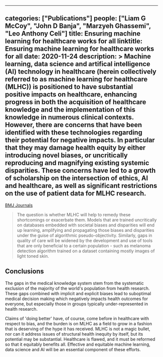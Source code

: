 
---
categories: ["Publications"]
people: ["Liam G McCoy", "John D Banja", "Marzyeh Ghassemi", "Leo Anthony Celi"]
title: Ensuring machine learning for healthcare works for all
linktitle: Ensuring machine learning for healthcare works for all
date: 2020-11-24
description: >
 Machine learning, data science and artifical intelligence (AI) technology in healthcare (herein collectively referred to as machine learning for healthcare (MLHC)) is positioned to have substantial positive impacts on healthcare, enhancing progress in both the acquisition of healthcare knowledge and the implementation of this knowledge in numerous clinical contexts. However, there are concerns that have been identified with these technologies regarding their potential for negative impacts. In particular that they may damage health equity by either introducing novel biases, or uncritically reproducing and magnifying existing systemic disparities. These concerns have led to a growth of scholarship on the intersection of ethics, AI and healthcare, as well as significant restrictions on the use of patient data for MLHC research.
---

<a href="https://informatics.bmj.com/content/27/3/e100237" target="_blank">BMJ Journals</a>

>The question is whether MLHC will help to remedy these shortcomings or exacerbate them. Models that are trained uncritically on databases embedded with societal biases and disparities will end up learning, amplifying and propagating those biases and disparities under the guise of algorithmic pseudo-objectivity. Similarly, gaps in quality of care will be widened by the development and use of tools that are only beneficial to a certain population - such as melanoma detection algorithm trained on a dataset containing mostly images of light toned skin.

## Conclusions

The gaps in the medical knowledge system stem from the systematic exclusion of the majority of the world's population from health research. These gaps combined with implicit and explicit biases lead to suboptimal medical decision making which negatively impacts health outcomes for everyone, but especially those in groups typically under-represented in health research.

Claims of 'doing better' have, of course, come before in healthcare with respect to bias, and the burden is on MLHC as a field to grow in a fashion that is deserving of the hype it has received. MLHC is not a magic bullet, nor can it address issues of structural health inequity by itself, but its potential may be substantial. Healthcare is flawed, and it must be reformed so that it equitably benefits all. Effective and equitable machine learning, data science and AI will be an essential component of these efforts.